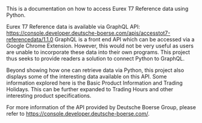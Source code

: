 This is a documentation on how to access Eurex T7 Reference data using Python.

Eurex T7 Reference data is available via GraphQL API: https://console.developer.deutsche-boerse.com/apis/accesstot7-referencedata/1.1.0
GraphQL is a front end API which can be accessed via a Google Chrome Extension. However, this would not be very useful as users are unable to incorporate these data into their own programs. This project thus seeks to provide readers a solution to connect Python to GraphQL.

Beyond showing how one can retrieve data via Python, this project also displays some of the interesting data available on this API. Some information explored here is the Basic Product Information and Trading Holidays. This can be further expanded to Trading Hours and other interesting product specifications.

For more information of the API provided by Deutsche Boerse Group, please refer to https://console.developer.deutsche-boerse.com/.

